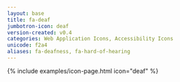 ```yaml
---
layout: base
title: fa-deaf
jumbotron-icon: deaf
version-created: v0.4
categories: Web Application Icons, Accessibility Icons
unicode: f2a4
aliases: fa-deafness, fa-hard-of-hearing
---
```


{% include examples/icon-page.html icon="deaf" %}
